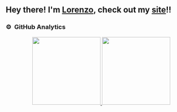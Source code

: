 <h2>Hey there! I'm <a href="https://www.linkedin.com/in/lorenzo-pastore-9a4653157/" target="_blank">Lorenzo</a>, check out my <a href="https://lorenzopastore.github.io" target="_blank">site</a>!!</h2>

<!---
### Spotify Playing 🎧
<p align="center">
<img src="https://spotify-now-playing.lorenzopastore.vercel.app//api/spotify-playing" alt="Spotify Now Playing" width="450" />
</p>
--->

### ⚙️ &nbsp;GitHub Analytics

<p align="center">
<a href="https://lorenzopastore.github.io">
  <img height="180em" src="https://github-readme-stats-eight-theta.vercel.app/api?username=LorenzoPastore&show_icons=true&theme=vision-friendly-dark&include_all_commits=true&count_private=true"/>
  <img height="180em" src="https://github-readme-stats-eight-theta.vercel.app/api/top-langs/?username=LorenzoPastore&layout=compact&langs_count=8&theme=vision-friendly-dark"/>
</a>
</p>


